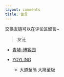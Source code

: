 ```yaml
---
layout: comments
title: 留言
---
```

交换友链可以在评论区留言~

> 友链 

- [青墟-博客园](https://www.cnblogs.com/guoxinyu)

- [YOYLING](https://yoyling.com)
    - 大道至简 大简至极